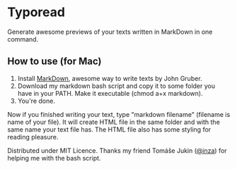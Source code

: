 # Typoread

Generate awesome previews of your texts written in MarkDown in one command.

## How to use (for Mac)

1. Install [MarkDown](http://daringfireball.net/projects/markdown/ "MarkDown"), awesome way to write texts by John Gruber.
2. Download my markdown bash script and copy it to some folder you have in your PATH. Make it executable (chmod a+x markdown).
3. You're done.

Now if you finished writing your text, type "markdown filename" (filename is name of your file). It will create HTML file in the same folder and with the same name your text file has. The HTML file also has some styling for reading pleasure. 

Distributed under MIT Licence. Thanks my friend Tomáše Jukin ([@inza](http://www.twitter.com/inza)) for helping me with the bash script.